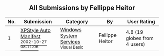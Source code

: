 ﻿<div align="center">

## All Submissions by Fellippe Heitor

</div>

No.  | Submission | Category | By   | User Rating
---- | ---------- | -------- | ---- | -----------
1 | [XPStyle Auto Manifest<br /><sup>2002-10-27 08:11:06</sup>](https://github.com/Planet-Source-Code/fellippe-heitor-xpstyle-auto-manifest__1-40177) | [Windows System Services<br /><sup>Visual Basic</sup>](../ByCategory/windows-system-services__1-35.md) | Fellippe Heitor | 4.8 (19 globes from 4 users)

